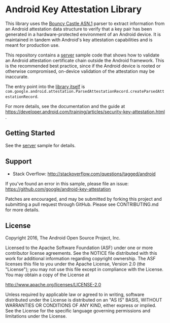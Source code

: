 Android Key Attestation Library
===================================

This library uses the [Bouncy Castle ASN.1][1] parser to extract information
from an Android attestation data structure to verify that a key pair has been
generated in a hardware-protected environment of an Android device. It is
maintained in tandem with Android's key attestation capabilities and is meant
for production use.

This repository contains a [server](src/main/java/com/android/example/)
sample code that shows how to validate an Android attestation certificate chain
outside the Android framework. This is the recommended best practice, since if
the Android device is rooted or otherwise compromised, on-device validation of
the attestation may be inaccurate.

The entry point into the
[library itself](src/main/java/com/google/android/attestation/)
is `com.google.android.attestation.ParsedAttestationRecord.createParsedAttestationRecord`.

For more details, see the documentation and the guide at
https://developer.android.com/training/articles/security-key-attestation.html .

[1]: https://www.bouncycastle.org/


Getting Started
---------------

See the [server](server/) sample for details.

Support
-------

- Stack Overflow: http://stackoverflow.com/questions/tagged/android

If you've found an error in this sample, please file an issue:
https://github.com/google/android-key-attestation

Patches are encouraged, and may be submitted by forking this project and
submitting a pull request through GitHub. Please see CONTRIBUTING.md for more details.

License
-------

Copyright 2016, The Android Open Source Project, Inc.

Licensed to the Apache Software Foundation (ASF) under one or more contributor
license agreements. See the NOTICE file distributed with this work for
additional information regarding copyright ownership. The ASF licenses this
file to you under the Apache License, Version 2.0 (the "License"); you may not
use this file except in compliance with the License. You may obtain a copy of
the License at

http://www.apache.org/licenses/LICENSE-2.0

Unless required by applicable law or agreed to in writing, software
distributed under the License is distributed on an "AS IS" BASIS, WITHOUT
WARRANTIES OR CONDITIONS OF ANY KIND, either express or implied. See the
License for the specific language governing permissions and limitations under
the License.
